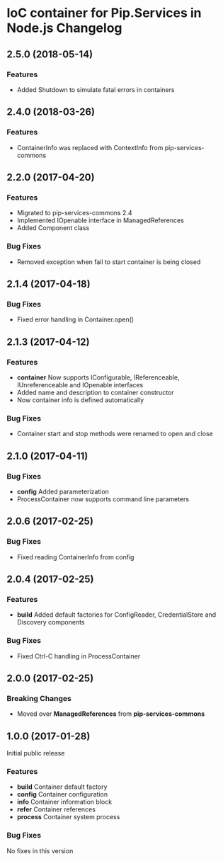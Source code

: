 # IoC container for Pip.Services in Node.js Changelog

## <a name="2.5.0"></a> 2.5.0 (2018-05-14)

### Features
* Added Shutdown to simulate fatal errors in containers

## <a name="2.4.0"></a> 2.4.0 (2018-03-26)

### Features
* ContainerInfo was replaced with ContextInfo from pip-services-commons

## <a name="2.2.0"></a> 2.2.0 (2017-04-20)

### Features
* Migrated to pip-services-commons 2.4
* Implemented IOpenable interface in ManagedReferences 
* Added Component class

### Bug Fixes
* Removed exception when fail to start container is being closed

## <a name="2.1.4"></a> 2.1.4 (2017-04-18)

### Bug Fixes
* Fixed error handling in Container.open()

## <a name="2.1.3"></a> 2.1.3 (2017-04-12)

### Features
* **container** Now supports IConfigurable, IReferenceable, IUnreferenceable and IOpenable interfaces
* Added name and description to container constructor
* Now container info is defined automatically

### Bug Fixes
* Container start and stop methods were renamed to open and close

## <a name="2.1.0"></a> 2.1.0 (2017-04-11)

### Bug Fixes
* **config** Added parameterization
* ProcessContainer now supports command line parameters

## <a name="2.0.6"></a> 2.0.6 (2017-02-25)

### Bug Fixes
* Fixed reading ContainerInfo from config

## <a name="2.0.4"></a> 2.0.4 (2017-02-25)

### Features
* **build** Added default factories for ConfigReader, CredentialStore and Discovery components

### Bug Fixes
* Fixed Ctrl-C handling in ProcessContainer

## <a name="2.0.0"></a> 2.0.0 (2017-02-25)

### Breaking Changes
* Moved over **ManagedReferences** from **pip-services-commons**

## <a name="1.0.0"></a> 1.0.0 (2017-01-28)

Initial public release

### Features
* **build** Container default factory
* **config** Container configuration
* **info** Container information block
* **refer** Container references
* **process** Container system process

### Bug Fixes
No fixes in this version


